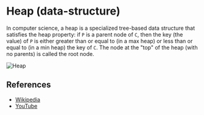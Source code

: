 # Heap (data-structure)

In computer science, a heap is a specialized tree-based 
data structure that satisfies the heap property: if `P`
is a parent node of `C`, then the key (the value) of `P` 
is either greater than or equal to (in a max heap) or 
less than or equal to (in a min heap) the key of `C`. 
The node at the "top" of the heap (with no parents) is 
called the root node.

![Heap](https://upload.wikimedia.org/wikipedia/commons/3/38/Max-Heap.svg)

## References

- [Wikipedia](https://en.wikipedia.org/wiki/Heap_(data_structure))
- [YouTube](https://www.youtube.com/watch?v=t0Cq6tVNRBA&index=5&t=0s&list=PLLXdhg_r2hKA7DPDsunoDZ-Z769jWn4R8)
